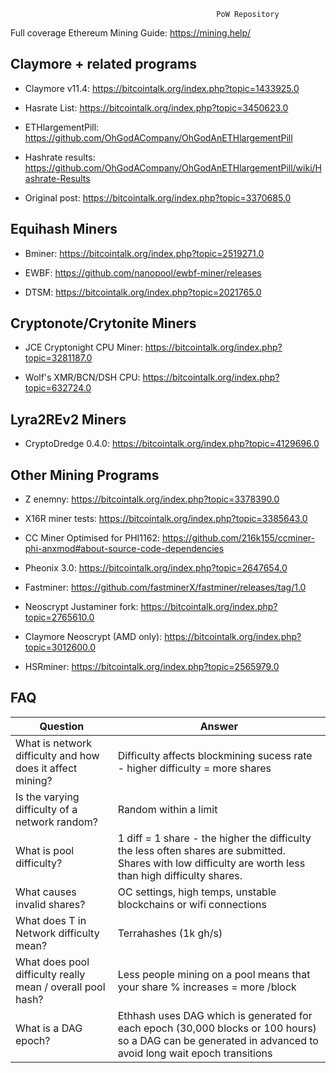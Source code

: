                                                   PoW Repository

Full coverage Ethereum Mining Guide: https://mining.help/

## Claymore + related programs

- Claymore v11.4: https://bitcointalk.org/index.php?topic=1433925.0

- Hasrate List: https://bitcointalk.org/index.php?topic=3450623.0

- ETHlargementPill: https://github.com/OhGodACompany/OhGodAnETHlargementPill

- Hashrate results: https://github.com/OhGodACompany/OhGodAnETHlargementPill/wiki/Hashrate-Results

- Original post: https://bitcointalk.org/index.php?topic=3370685.0

## Equihash Miners

- Bminer: https://bitcointalk.org/index.php?topic=2519271.0

- EWBF: https://github.com/nanopool/ewbf-miner/releases 

- DTSM: https://bitcointalk.org/index.php?topic=2021765.0 

## Cryptonote/Crytonite Miners

- JCE Cryptonight CPU Miner: https://bitcointalk.org/index.php?topic=3281187.0

- Wolf's XMR/BCN/DSH CPU: https://bitcointalk.org/index.php?topic=632724.0

## Lyra2REv2 Miners

- CryptoDredge 0.4.0: https://bitcointalk.org/index.php?topic=4129696.0

## Other Mining Programs

- Z enemny: https://bitcointalk.org/index.php?topic=3378390.0

- X16R miner tests: https://bitcointalk.org/index.php?topic=3385643.0

- CC Miner Optimised for PHI1162: https://github.com/216k155/ccminer-phi-anxmod#about-source-code-dependencies

- Pheonix 3.0: https://bitcointalk.org/index.php?topic=2647654.0

- Fastminer: https://github.com/fastminerX/fastminer/releases/tag/1.0

- Neoscrypt Justaminer fork: https://bitcointalk.org/index.php?topic=2765610.0

- Claymore Neoscrypt (AMD only): https://bitcointalk.org/index.php?topic=3012600.0

- HSRminer: https://bitcointalk.org/index.php?topic=2565979.0

## FAQ

| Question | Answer |
| --- | --- |
| What is network difficulty and how does it affect mining? | Difficulty affects blockmining sucess rate - higher difficulty = more shares |
| Is the varying difficulty of a network random?  | Random within a limit |
| What is pool difficulty?  | 1 diff = 1 share - the higher the difficulty the less often shares are submitted. Shares with low difficulty are worth less than high difficulty shares. |
| What causes invalid shares?   | OC settings, high temps, unstable blockchains or wifi connections |
| What does T in Network difficulty mean? | Terrahashes (1k gh/s) |
| What does pool difficulty really mean / overall pool hash? | Less people mining on a pool means that your share % increases = more /block |
| What is a DAG epoch?  | Ethhash uses DAG which is generated for each epoch (30,000 blocks or 100 hours) so a DAG can be generated in advanced to avoid long wait epoch transitions |
